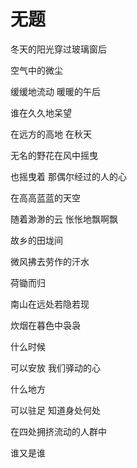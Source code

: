 # 无题

冬天的阳光穿过玻璃窗后

空气中的微尘

缓缓地流动 暖暖的午后

谁在久久地呆望
<br/>

在远方的高地 在秋天

无名的野花在风中摇曳

也摇曳着 那偶尔经过的人的心

在高高蓝蓝的天空

随着渺渺的云 怅怅地飘啊飘
<br/>

故乡的田垅间

微风拂去劳作的汗水

荷锄而归

南山在远处若隐若现

炊烟在暮色中袅袅
<br/>

什么时候

可以安放 我们驿动的心

什么地方

可以驻足 知道身处何处

在四处拥挤流动的人群中

谁又是谁
